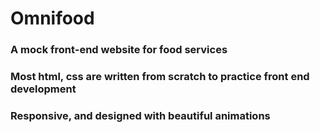 # Omnifood
### A mock front-end website for food services
### Most html, css are written from scratch to practice front end development
### Responsive, and designed with beautiful animations
